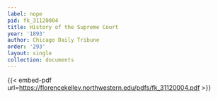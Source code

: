```yaml
---
label: nope
pid: fk_31120004
title: History of the Supreme Court
year: '1893'
author: Chicago Daily Tribune
order: '293'
layout: single
collection: documents
---
```



{{< embed-pdf url=https://florencekelley.northwestern.edu/pdfs/fk_31120004.pdf >}}